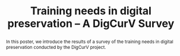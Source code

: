 ---
abstract: In this poster, we introduce the results of a survey of the training needs
  in digital preservation conducted by the DigCurV project.
creators:
- Engelhardt, Claudia
- Strathmann, Stefen
date: null
document_url: https://services.phaidra.univie.ac.at/api/object/o:294079/download
grand_parent: iPRES
institutions: []
keywords:
- ischool
- toronto
- canada
- digital preservation
- digital curation
- training
- qualification
- survey
- questionnaire
- needs assessment
- vocational
- cultural heritage institution
landing_page_url: https://phaidra.univie.ac.at/o:294079
language: eng
layout: publication
license: CC BY-NC-SA 3.0 AT
notes_url: null
parent: iPRES 2012
presentation_url: null
publication_type: poster
size: 625639
source_name: iPRES
title: Training needs in digital preservation – A DigCurV Survey
year: 2012
---
